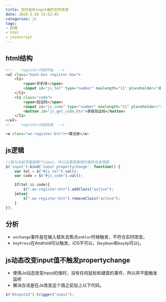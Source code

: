 ```yaml
---
title: 实时监听input值的实时改变
date: 2020-3-20 15:52:45
categories: js
tags:
- 前端
- html
- javascript
---
```


## html结构
```html
<!--   register内容开始  -->
<ul class="bash-box register-box">
    <li>
        <span>手机号</span>
        <input id="js_tel" type="number" maxlength="11" placeholder="请输入手机号" />
    </li>
    <li class="code">
        <span>验证码</span>
        <input id="js_code" type="number" maxlength="11" placeholder="请输入验证码" />
        <button id="js_get_code_btn">获取验证码</button>
    </li>
</ul>
<!--   register内容结束  -->

<a class="wx-register-btn">一键注册</a>
```

## js逻辑
```js
//因为当前页面就两个input，所以这里直接用的属性名选择器
$('input').bind('input propertychange', function() { 
    var tel = $("#js_tel").val();
    var code = $("#js_code").val();

    if(tel && code){
        $(".wx-register-btn").addClass("active");
    }else{
        $(".wx-register-btn").removeClass("active");
    }
});
```

## 分析
* `onchange`事件是在输入框失去焦点`onblur`时候触发，不符合实时改变。
* `keyPress`在Android可以触发，iOS不可以。(`keyDown`和`keyUp`可以)。

## js动态改变input值不触发propertychange
* 使用Js动态改变input的值时，没有任何鼠标和键盘的事件，所以并不能触发监听
* 解决办法是在Js改变这个值之前加上以下代码。
```js
$("#inputId").trigger("input");
```